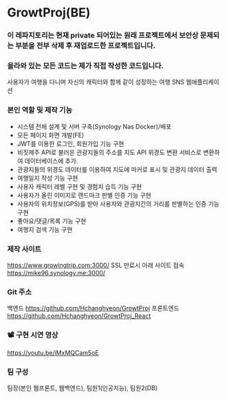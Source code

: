 # GrowtProj(BE)

### 이 레파지토리는 현재 private 되어있는 원래 프로젝트에서 보안상 문제되는 부분을 전부 삭제 후 재업로드한 프로젝트입니다.

### 올라와 있는 모든 코드는 제가 직접 작성한 코드입니다.

사용자가 여행을 다니며 자신의 캐릭터와 함께 같이 성장하는 여행 SNS 웹애플리케이션

### 본인 역할 및 제작 기능
- 시스템 전체 설계 및 서버 구축(Synology Nas Docker)/배포
- 모든 페이지 화면 개발(FE)
- JWT를 이용한 로그인, 회원가입 기능 구현
- 비짓제주 API로 불러온 관광지들의 주소를 지도 API 위경도 변환 서비스로 변환하여 데이터베이스에 추가.
- 관광지들의 위경도 데이터를 이용하여 지도에 마커로 표시 및 관광지 데이터 출력
- 여행일지 작성 기능 구현
- 사용자 캐릭터 레벨 구현 및 경험치 습득 기능 구현
- 사용자가 올린 이미지로 랜드마크 판별 인증 기능 구현
- 사용자의 위치정보(GPS)를 받아 사용자와 관광지간의 거리를 판별하는 인증 기능 구현
- 좋아요/댓글/목록 기능 구현
- 여행지 검색 기능 구현

### 제작 사이트
https://www.growingtrip.com:3000/
SSL 만료시 아래 사이트 접속
https://mike96.synology.me:3000/

### Git 주소
백엔드
https://github.com/Hchanghyeon/GrowtProj
프론트엔드
https://github.com/Hchanghyeon/GrowtProj_React

### 📽️ 구현 시연 영상
https://youtu.be/iMxMQCam5oE

### 팀 구성
팀장(본인 웹프론트, 웹백엔드), 팀원1(인공지능), 팀원2(DB)
